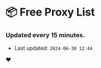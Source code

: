 # :package: Free Proxy List
### Updated every 15 minutes.

- Last updated: `2024-06-30 12:44`

:heart:
